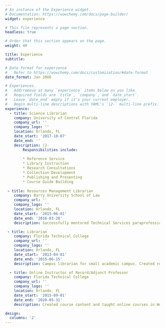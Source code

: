```yaml
---
# An instance of the Experience widget.
# Documentation: https://wowchemy.com/docs/page-builder/
widget: experience

# This file represents a page section.
headless: true

# Order that this section appears on the page.
weight: 40

title: Experience
subtitle:

# Date format for experience
#   Refer to https://wowchemy.com/docs/customization/#date-format
date_format: Jan 2006

# Experiences.
#   Add/remove as many `experience` items below as you like.
#   Required fields are `title`, `company`, and `date_start`.
#   Leave `date_end` empty if it's your current employer.
#   Begin multi-line descriptions with YAML's `|2-` multi-line prefix.
experience:
  - title: Science Librarian
    company: University of Central Florida
    company_url: ''
    company_logo: ''
    location: Orlando, FL
    date_start: '2017-10-07'
    date_end: ''
    description: |2-
        Responsibilities include:
        
        * Reference Service
        * Library Instruction
        * Research Consultations
        * Collection Development
        * Publishing and Presenting
        * Course Guide Building 
    
 - title: Resources Management Librarian
    company: Barry University School of Law
    company_url: ''
    company_logo: ''
    location: Orlando, FL 
    date_start: '2015-06-01'
    date_end: '2016-03-20'
    description: Successfully mentored Technical Services paraprofessional staff and served on library administrative team's project management system implementation.

 - title: Librarian
    company: Florida Technical College 
    company_url: ''
    company_logo: ''
    location: Orlando, FL 
    date_start: '2013-04-01'
    date_end: '2015-06-15'
    description: Campus librarian for small academic campus. Created regional librarian support documentation for accreditation visits, supervised massive wedding project, and was the recipient of the Provost Award of Excellence 2013 Librarian of the Year Award.

  - title: Online Instructor of Record/Adjunct Professor 
    company: Florida Technical College 
    company_url: ''
    company_logo: ''
    location: Orlando, FL 
    date_start: '2015-09-01'
    date_end: '2020-05-31'
    description: Created course content and taught online courses in World Religions, Intro to Ethics, Intro to Philosophy, and Humanities. Developed curriculum, created syllabi, weekly lessons, discussion boards, held online instruction sessions, graded assignments, and posted final grades.

design:
  columns: '2'
---
```

